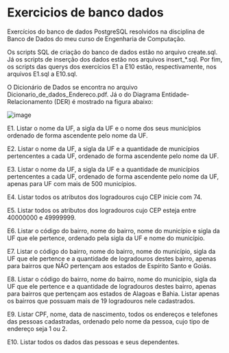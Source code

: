 # Exercicios de banco dados

Exercícios do banco de dados PostgreSQL resolvidos na disciplina de Banco de Dados do meu curso de Engenharia de Computação.

Os scripts SQL de criação do banco de dados estão no arquivo create.sql. Já os scripts de inserção dos dados estão nos arquivos insert_*.sql. Por fim, os scripts das querys dos exercícios E1 a E10 estão, respectivamente, nos arquivos E1.sql a E10.sql.

O Dicionário de Dados se encontra no arquivo Dicionario_de_dados_Endereco.pdf. Já o do Diagrama Entidade-Relacionamento (DER) é mostrado na figura abaixo:

![image](https://user-images.githubusercontent.com/95327592/144662060-cb48c57b-d6af-4592-9f78-c31f0e7aea45.png)


E1. Listar o nome da UF, a sigla da UF e o nome dos seus municípios ordenado de forma
ascendente pelo nome da UF.

E2. Listar o nome da UF, a sigla da UF e a quantidade de municípios pertencentes a cada UF,
ordenado de forma ascendente pelo nome da UF.

E3. Listar o nome da UF, a sigla da UF e a quantidade de municípios pertencentes a cada UF,
ordenado de forma ascendente pelo nome da UF, apenas para UF com mais de 500 municípios.

E4. Listar todos os atributos dos logradouros cujo CEP inicie com 74.

E5. Listar todos os atributos dos logradouros cujo CEP esteja entre 40000000 e 49999999.

E6. Listar o código do bairro, nome do bairro, nome do município e sigla da UF que ele pertence,
ordenado pela sigla da UF e nome do município.

E7. Listar o código do bairro, nome do bairro, nome do município, sigla da UF que ele pertence e
a quantidade de logradouros destes bairro, apenas para bairros que NÃO pertençam aos
estados de Espírito Santo e Goiás.

E8. Listar o código do bairro, nome do bairro, nome do município, sigla da UF que ele pertence e
a quantidade de logradouros destes bairro, apenas para bairros que pertençam aos estados de
Alagoas e Bahia. Listar apenas os bairros que possuam mais de 19 logradouros nele
cadastrados.

E9. Listar CPF, nome, data de nascimento, todos os endereços e telefones das pessoas
cadastradas, ordenado pelo nome da pessoa, cujo tipo de endereço seja 1 ou 2.

E10. Listar todos os dados das pessoas e seus dependentes.
